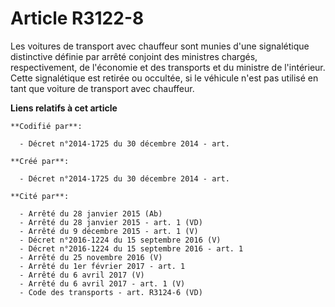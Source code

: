 # Article R3122-8

Les voitures de transport avec chauffeur sont munies d'une signalétique distinctive définie par arrêté conjoint des ministres
chargés, respectivement, de l'économie et des transports et du ministre de l'intérieur. Cette signalétique est retirée ou
occultée, si le véhicule n'est pas utilisé en tant que voiture de transport avec chauffeur.

**Liens relatifs à cet article**

	**Codifié par**:

	  - Décret n°2014-1725 du 30 décembre 2014 - art.

	**Créé par**:

	  - Décret n°2014-1725 du 30 décembre 2014 - art.

	**Cité par**:

	  - Arrêté du 28 janvier 2015 (Ab)
	  - Arrêté du 28 janvier 2015 - art. 1 (VD)
	  - Arrêté du 9 décembre 2015 - art. 1 (V)
	  - Décret n°2016-1224 du 15 septembre 2016 (V)
	  - Décret n°2016-1224 du 15 septembre 2016 - art. 1
	  - Arrêté du 25 novembre 2016 (V)
	  - Arrêté du 1er février 2017 - art. 1
	  - Arrêté du 6 avril 2017 (V)
	  - Arrêté du 6 avril 2017 - art. 1 (V)
	  - Code des transports - art. R3124-6 (VD)
